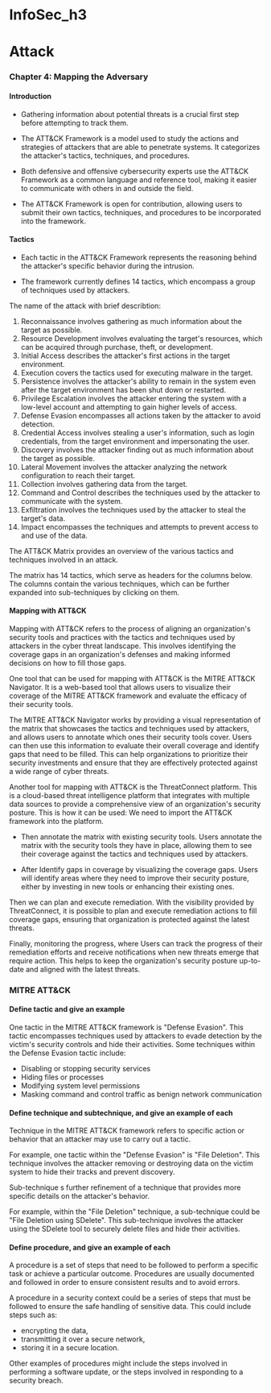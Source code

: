 # InfoSec_h3
# Attack

### Chapter 4: Mapping the Adversary
#### Introduction

* Gathering information about potential threats is a crucial first step before attempting to track them.

* The ATT&CK Framework is a model used to study the actions and strategies of attackers that are able to penetrate systems. It categorizes the attacker's tactics, techniques, and procedures.

* Both defensive and offensive cybersecurity experts use the ATT&CK Framework as a common language and reference tool, making it easier to communicate with others in and outside the field.

* The ATT&CK Framework is open for contribution, allowing users to submit their own tactics, techniques, and procedures to be incorporated into the framework.

#### Tactics

* Each tactic in the ATT&CK Framework represents the reasoning behind the attacker's specific behavior during the intrusion.

* The framework currently defines 14 tactics, which encompass a group of techniques used by attackers.

The name of the attack with brief describtion: 

1. Reconnaissance involves gathering as much information about the target as possible.
2. Resource Development involves evaluating the target's resources, which can be acquired through purchase, theft, or development.
3. Initial Access describes the attacker's first actions in the target environment.
4. Execution covers the tactics used for executing malware in the target.
5. Persistence involves the attacker's ability to remain in the system even after the target environment has been shut down or restarted.
6. Privilege Escalation involves the attacker entering the system with a low-level account and attempting to gain higher levels of access.
7. Defense Evasion encompasses all actions taken by the attacker to avoid detection.
8. Credential Access involves stealing a user's information, such as login credentials, from the target environment and impersonating the user.
9. Discovery involves the attacker finding out as much information about the target as possible.
10. Lateral Movement involves the attacker analyzing the network configuration to reach their target.
11. Collection involves gathering data from the target.
12. Command and Control describes the techniques used by the attacker to communicate with the system.
13. Exfiltration involves the techniques used by the attacker to steal the target's data.
14. Impact encompasses the techniques and attempts to prevent access to and use of the data.



The ATT&CK Matrix provides an overview of the various tactics and techniques involved in an attack.

The matrix has 14 tactics, which serve as headers for the columns below. The columns contain the various techniques, which can be further expanded into sub-techniques by clicking on them.


#### Mapping with ATT&CK

Mapping with ATT&CK refers to the process of aligning an organization's security tools and practices with the tactics and techniques used by attackers in the cyber threat landscape. This involves identifying the coverage gaps in an organization's defenses and making informed decisions on how to fill those gaps.

One tool that can be used for mapping with ATT&CK is the MITRE ATT&CK Navigator. It is a web-based tool that allows users to visualize their coverage of the MITRE ATT&CK framework and evaluate the efficacy of their security tools.

The MITRE ATT&CK Navigator works by providing a visual representation of the matrix that showcases the tactics and techniques used by attackers, and allows users to annotate which ones their security tools cover. Users can then use this information to evaluate their overall coverage and identify gaps that need to be filled. This can help organizations to prioritize their security investments and ensure that they are effectively protected against a wide range of cyber threats.


Another tool for mapping with ATT&CK is the ThreatConnect platform. This is a cloud-based threat intelligence platform that integrates with multiple data sources to provide a comprehensive view of an organization's security posture.
This is how it can be used: 
We need to import the ATT&CK framework into the platform. 

* Then annotate the matrix with existing security tools. Users annotate the matrix with the security tools they have in place, allowing them to see their coverage against the tactics and techniques used by attackers. 

* After Identify gaps in coverage by visualizing the coverage gaps. Users will identify areas where they need to improve their security posture, either by investing in new tools or enhancing their existing ones.


Then we can plan and execute remediation. With the visibility provided by ThreatConnect, it is possible to plan and execute remediation actions to fill coverage gaps, ensuring that organization is protected against the latest threats.

Finally, monitoring the progress, where Users can track the progress of their remediation efforts and receive notifications when new threats emerge that require action. This helps to keep the organization's security posture up-to-date and aligned with the latest threats.



### MITRE ATT&CK

#### Define tactic and give an example

One tactic in the MITRE ATT&CK framework is "Defense Evasion". This tactic encompasses techniques used by attackers to evade detection by the victim's security controls and hide their activities. Some techniques within the Defense Evasion tactic include:

* Disabling or stopping security services
* Hiding files or processes
* Modifying system level permissions
* Masking command and control traffic as benign network communication


#### Define technique and subtechnique, and give an example of each

Technique in the MITRE ATT&CK framework refers to specific action or behavior that an attacker may use to carry out a tactic.

For example, one tactic within the "Defense Evasion" is "File Deletion". This technique involves the attacker removing or destroying data on the victim system to hide their tracks and prevent discovery.

Sub-technique s further refinement of a technique that provides more specific details on the attacker's behavior.

For example, within the "File Deletion" technique, a sub-technique could be "File Deletion using SDelete". This sub-technique involves the attacker using the SDelete tool to securely delete files and hide their activities.


#### Define procedure, and give an example of each

A procedure is a set of steps that need to be followed to perform a specific task or achieve a particular outcome. Procedures are usually documented and followed in order to ensure consistent results and to avoid errors.

A procedure in a security context could be a series of steps that must be followed to ensure the safe handling of sensitive data. This could include steps such as:

* encrypting the data, 
* transmitting it over a secure network, 
* storing it in a secure location. 

Other examples of procedures might include the steps involved in performing a software update, or the steps involved in responding to a security breach.




